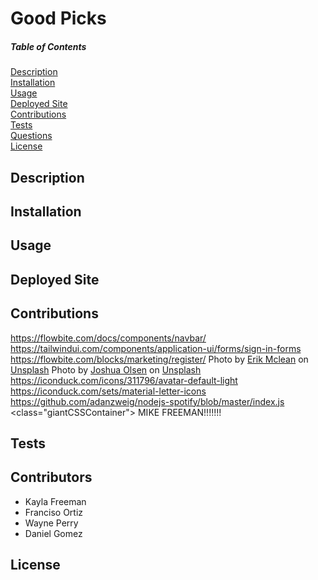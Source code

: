 # Good Picks

##### Table of Contents

[Description](#description)  
 [Installation](#installation)  
 [Usage](#usage)   
 [Deployed Site](#deployed-site)   
 [Contributions](#contributions)  
 [Tests](#tests)  
 [Questions](#questions)  
 [License](#license)

## Description



## Installation


## Usage


## Deployed Site


## Contributions
https://flowbite.com/docs/components/navbar/
https://tailwindui.com/components/application-ui/forms/sign-in-forms
https://flowbite.com/blocks/marketing/register/
Photo by <a href="https://unsplash.com/@introspectivedsgn?utm_content=creditCopyText&utm_medium=referral&utm_source=unsplash">Erik Mclean</a> on <a href="https://unsplash.com/photos/yellow-round-plastic-round-table-9y1cTVKe1IY?utm_content=creditCopyText&utm_medium=referral&utm_source=unsplash">Unsplash</a>
Photo by <a href="https://unsplash.com/@photowolf?utm_content=creditCopyText&utm_medium=referral&utm_source=unsplash">Joshua Olsen</a> on <a href="https://unsplash.com/photos/books-on-brown-wooden-shelf-fpxIIZewZBo?utm_content=creditCopyText&utm_medium=referral&utm_source=unsplash">Unsplash</a>
https://iconduck.com/icons/311796/avatar-default-light
https://iconduck.com/sets/material-letter-icons
https://github.com/adanzweig/nodejs-spotify/blob/master/index.js
<class="giantCSSContainer">
MIKE FREEMAN!!!!!!!
  </giantCSSContainer>


## Tests


## Contributors
- Kayla Freeman
- Franciso Ortiz
- Wayne Perry
- Daniel Gomez


## License

